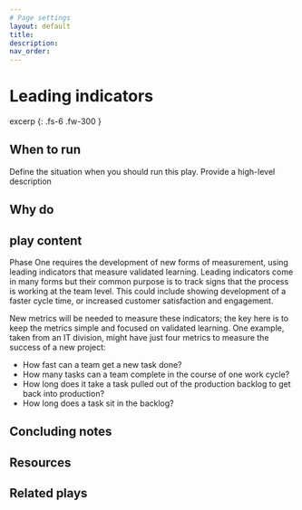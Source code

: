 ```yaml
---
# Page settings
layout: default
title:
description:
nav_order:
---
```

# Leading indicators
excerp
{: .fs-6 .fw-300 }

## When to run <the play>
Define the situation when you should run this play. Provide a high-level description

## Why do <the play>

## play content
Phase One requires the development of new forms of measurement, using leading indicators that measure validated learning. Leading indicators come in many forms but their common purpose is to track signs that the process is working at the team level. This could include showing development of a faster cycle time, or increased customer satisfaction and engagement.

New metrics will be needed to measure these indicators; the key here is to keep the metrics simple and focused on validated learning. One example, taken from an IT division, might have just four metrics to measure the success of a new project:

- How fast can a team get a new task done?
- How many tasks can a team complete in the course of one work cycle?
- How long does it take a task pulled out of the production backlog to get back into production?
- How long does a task sit in the backlog?

## Concluding notes

## Resources

## Related plays
